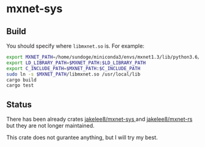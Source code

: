 # mxnet-sys

## Build

You should specify where `libmxnet.so` is. For example:

```bash
export MXNET_PATH=/home/sundoge/miniconda3/envs/mxnet1.3/lib/python3.6/site-packages/mxnet
export LD_LIBRARY_PATH=$MXNET_PATH:$LD_LIBRARY_PATH
export C_INCLUDE_PATH=$MXNET_PATH:$C_INCLUDE_PATH
sudo ln -s $MXNET_PATH/libmxnet.so /usr/local/lib
cargo build
cargo test
```

## Status

There has been already crates [jakelee8/mxnet-sys
](https://github.com/jakelee8/mxnet-sys) and [jakelee8/mxnet-rs
](https://github.com/jakelee8/mxnet-rs) but they are not longer maintained.

This crate does not gurantee anything, but I will try my best.